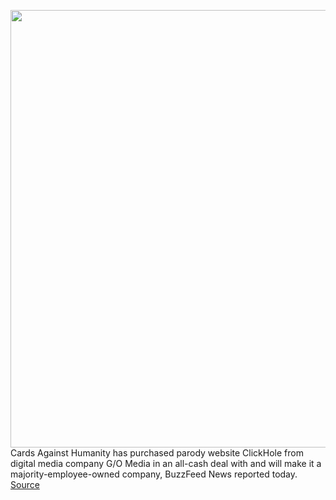 <img src='https://cdn.vox-cdn.com/thumbor/3Hc1jV5ZRneFZsNttHWeiaOEGwc=/0x0:640x480/1200x800/filters:focal(269x189:371x291)/cdn.vox-cdn.com/uploads/chorus_image/image/66244151/Untitled-1.0.jpg' width='700px' /><br/>
Cards Against Humanity has purchased parody website ClickHole from digital media company G/O Media in an all-cash deal with and will make it a majority-employee-owned company, BuzzFeed News reported today.
<a href='https://www.theverge.com/2020/2/3/21121406/cards-against-humanity-clickhole-acquisition-gawker-g-o-media-the-onion'> Source <a/>
